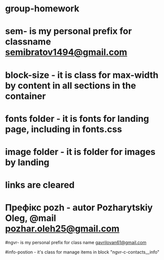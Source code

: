 # group-homework

# sem- is my personal prefix for classname semibratov1494@gmail.com

# block-size - it is class for max-width by content in all sections in the container

# fonts folder - it is fonts for landing page, including in fonts.css

# image folder - it is folder for images by landing

# links are cleared

# Префікс pozh - autor Pozharytskiy Oleg, @mail pozhar.oleh25@gmail.com

#ngvr- is my personal prefix for class name gavrilovan61@gmail.com

#info-postion - it's class for manage items in block "ngvr-c-contacts\_\_info"
